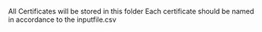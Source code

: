 All Certificates will be stored in this folder
Each certificate should be named in accordance to the inputfile.csv
